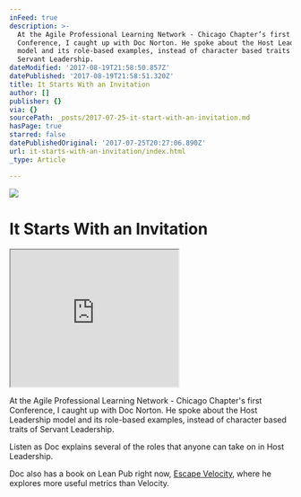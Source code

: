 ```yaml
---
inFeed: true
description: >-
  At the Agile Professional Learning Network - Chicago Chapter’s first
  Conference, I caught up with Doc Norton. He spoke about the Host Leadership
  model and its role-based examples, instead of character based traits of
  Servant Leadership.
dateModified: '2017-08-19T21:58:50.857Z'
datePublished: '2017-08-19T21:58:51.320Z'
title: It Starts With an Invitation
author: []
publisher: {}
via: {}
sourcePath: _posts/2017-07-25-it-start-with-an-invitation.md
hasPage: true
starred: false
datePublishedOriginal: '2017-07-25T20:27:06.890Z'
url: it-starts-with-an-invitation/index.html
_type: Article

---
```

![](https://the-grid-user-content.s3-us-west-2.amazonaws.com/157dd0b7-8898-473c-96d7-d0bb716d7e09.png)

# It Starts With an Invitation

<iframe src="https://the-grid.github.io/ed-userhtml/?g=eJxlkN1qwzAMRl_F-H5Vt5IORt1XGf5RY1HZCrZDlj19nfYuvfv0HaEDutCt2ISqtpXRaCclYPlRWTJqVYs3GiC2xMPHxHbFcmBydc0HLwkwOQyAE1UJCBRgGL5Pw-kTItIYG3wdj7BQaBHOPbWICYFxtH4FO7du-GuQpYM5uWyJYcX6JJtqI1NBFhu2mOXXhn6K6jYFKugbSQZn_X2xJYBWL6vRXavV02v0ecvVF2GmPBqdRStlmWW5zcwdIGa1oLtT27dJ_veVvO3UXXO9wOuh1wexgX1m" height="244" style=""></iframe>

At the Agile Professional Learning Network - Chicago Chapter's first Conference, I caught up with Doc Norton. He spoke about the Host Leadership model and its role-based examples, instead of character based traits of Servant Leadership.

Listen as Doc explains several of the roles that anyone can take on in Host Leadership.

Doc also has a book on Lean Pub right now, [Escape Velocity][0], where he explores more useful metrics than Velocity.

[0]: https://leanpub.com/escapevelocity "Escape Velocity"